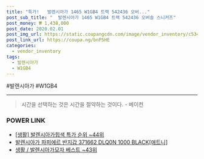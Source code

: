 ```yaml
--- 
title: "특가!   발렌시아가 1465 W1GB4 트랙 542436 오버..." 
post_sub_title: "  발렌시아가 1465 W1GB4 트랙 542436 오버솔 스니커즈" 
post_money: ₩ 1,438,000 
post_date: 2020.02.01 
post_img_url: https://static.coupangcdn.com/image/vendor_inventory/c534/1312d570bd74b97c1383947c769fc42270ddd4f9ef725edb2455003f7e7b.jpg 
post_link_url: https://coupa.ng/bnP5HE 
categories: 
  - vendor_inventory 
tags: 
  - 발렌시아가 
  - W1GB4 
--- 
```

  #발렌시아가 #W1GB4 
<hr> 

> 시간을 선택하는 것은 시간을 절약하는 것이다. - 베이컨 


### POWER LINK

* <a href="https://blog.naver.com/sakai111/221790808680" target="_blank"> [생활] 발렌시아가힙색 특가 순위 ~44위</a>
* <a href="https://blog.naver.com/santokki14/221784992979" target="_blank">발렌시아가 파피에르 반지갑 371662 DLQ0N 1000 BLACK[애트니]</a>
* <a href="https://blog.naver.com/santokki14/221782305426" target="_blank">생활 / 발렌시아가모자 베스트 ~43위</a>
